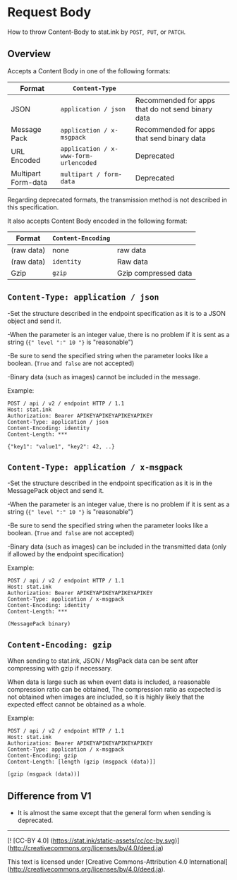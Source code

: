 Request Body
============

How to throw Content-Body to stat.ink by `POST`,` PUT`, or `PATCH`.

Overview
----

Accepts a Content Body in one of the following formats:

| Format | `Content-Type` ||
|-|-|-|
| JSON | `application / json` | Recommended for apps that do not send binary data |
| Message Pack | `application / x-msgpack` | Recommended for apps that send binary data |
| URL Encoded | `application / x-www-form-urlencoded` | Deprecated |
| Multipart Form-data | `multipart / form-data` | Deprecated |

Regarding deprecated formats, the transmission method is not described in this specification.


It also accepts Content Body encoded in the following format:

| Format | `Content-Encoding` ||
|-|-|-|
| (raw data) | none | raw data |
| (raw data) | `identity` | Raw data |
| Gzip | `gzip` | Gzip compressed data |


`Content-Type: application / json`
--------------------------------

-Set the structure described in the endpoint specification as it is to a JSON object and send it.

-When the parameter is an integer value, there is no problem if it is sent as a string (`{" level ":" 10 "}` is "reasonable")

-Be sure to send the specified string when the parameter looks like a boolean. (`True` and` false` are not accepted)

-Binary data (such as images) cannot be included in the message.

Example:

```
POST / api / v2 / endpoint HTTP / 1.1
Host: stat.ink
Authorization: Bearer APIKEYAPIKEYAPIKEYAPIKEY
Content-Type: application / json
Content-Encoding: identity
Content-Length: ***

{"key1": "value1", "key2": 42, ..}
```

`Content-Type: application / x-msgpack`
--------------------------------

-Set the structure described in the endpoint specification as it is in the MessagePack object and send it.

-When the parameter is an integer value, there is no problem if it is sent as a string (`{" level ":" 10 "}` is "reasonable")

-Be sure to send the specified string when the parameter looks like a boolean. (`True` and` false` are not accepted)

-Binary data (such as images) can be included in the transmitted data (only if allowed by the endpoint specification)

Example:

```
POST / api / v2 / endpoint HTTP / 1.1
Host: stat.ink
Authorization: Bearer APIKEYAPIKEYAPIKEYAPIKEY
Content-Type: application / x-msgpack
Content-Encoding: identity
Content-Length: ***

(MessagePack binary)
```

`Content-Encoding: gzip`
------------------------

When sending to stat.ink, JSON / MsgPack data can be sent after compressing with gzip if necessary.

When data is large such as when event data is included, a reasonable compression ratio can be obtained,
The compression ratio as expected is not obtained when images are included, so it is highly likely that the expected effect cannot be obtained as a whole.

Example:

```
POST / api / v2 / endpoint HTTP / 1.1
Host: stat.ink
Authorization: Bearer APIKEYAPIKEYAPIKEYAPIKEY
Content-Type: application / x-msgpack
Content-Encoding: gzip
Content-Length: [length (gzip (msgpack (data)]]

[gzip (msgpack (data))]
```

Difference from V1
---------

- It is almost the same except that the general form when sending is deprecated.

----

[! [CC-BY 4.0] (https://stat.ink/static-assets/cc/cc-by.svg)] (http://creativecommons.org/licenses/by/4.0/deed.ja)

This text is licensed under [Creative Commons-Attribution 4.0 International] (http://creativecommons.org/licenses/by/4.0/deed.ja).

